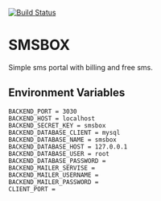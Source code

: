 [![Build Status](https://travis-ci.org/bulktrade/SMSBOX.svg?branch=master)](https://travis-ci.org/bulktrade/SMSBOX)

# SMSBOX
Simple sms portal with billing and free sms.

## Environment Variables
	BACKEND_PORT = 3030
	BACKEND_HOST = localhost
	BACKEND_SECRET_KEY = smsbox
	BACKEND_DATABASE_CLIENT = mysql
	BACKEND_DATABASE_NAME = smsbox
	BACKEND_DATABASE_HOST = 127.0.0.1
	BACKEND_DATABASE_USER = root
	BACKEND_DATABASE_PASSWORD =
	BACKEND_MAILER_SERVISE =
	BACKEND_MAILER_USERNAME =
	BACKEND_MAILER_PASSWORD =
	CLIENT_PORT =
